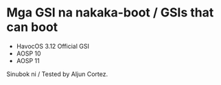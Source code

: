 # Mga GSI na nakaka-boot / GSIs that can boot
- HavocOS 3.12 Official GSI
- AOSP 10
- AOSP 11

Sinubok ni / Tested by Aljun Cortez.